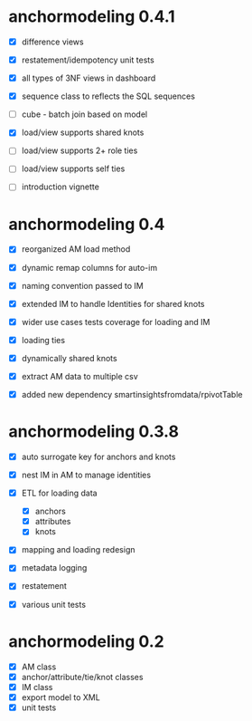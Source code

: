 # anchormodeling 0.4.1

- [x] difference views
- [x] restatement/idempotency unit tests
- [x] all types of 3NF views in dashboard
- [x] sequence class to reflects the SQL sequences
- [ ] cube - batch join based on model
- [x] load/view supports shared knots
- [ ] load/view supports 2+ role ties
- [ ] load/view supports self ties
- [ ] introduction vignette


# anchormodeling 0.4

- [x] reorganized AM load method
- [x] dynamic remap columns for auto-im
- [x] naming convention passed to IM
- [x] extended IM to handle Identities for shared knots
- [x] wider use cases tests coverage for loading and IM
- [x] loading ties
- [x] dynamically shared knots
- [x] extract AM data to multiple csv
- [x] added new dependency smartinsightsfromdata/rpivotTable


# anchormodeling 0.3.8

- [x] auto surrogate key for anchors and knots
- [x] nest IM in AM to manage identities
- [x] ETL for loading data
  - [x] anchors
  - [x] attributes
  - [x] knots
- [x] mapping and loading redesign
- [x] metadata logging
- [x] restatement
- [x] various unit tests


# anchormodeling 0.2

- [x] AM class
- [x] anchor/attribute/tie/knot classes
- [x] IM class
- [x] export model to XML
- [x] unit tests

